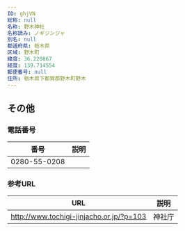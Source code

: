 ```yaml
---
ID: ghjVN
総称: null
名称: 野木神社
名称読み: ノギジンジャ
別名: null
都道府県: 栃木県
区域: 野木町
緯度: 36.220867
経度: 139.714554
郵便番号: null
住所: 栃木県下都賀郡野木町野木
---
```


## その他

### 電話番号

| 番号         | 説明 |
| ------------ | ---- |
| 0280-55-0208 |      |

### 参考URL

| URL                                      | 説明   |
| ---------------------------------------- | ------ |
| http://www.tochigi-jinjacho.or.jp/?p=103 | 神社庁 |

